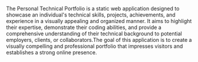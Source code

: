 The Personal Technical Portfolio is a static web application designed to showcase an individual's technical skills, projects, achievements, and experience in a visually appealing and organized manner. It aims to highlight their expertise, demonstrate their coding abilities, and provide a comprehensive understanding of their technical background to potential employers, clients, or collaborators.The goal of this application is to create a visually compelling and professional portfolio that impresses visitors and establishes a strong online presence.
